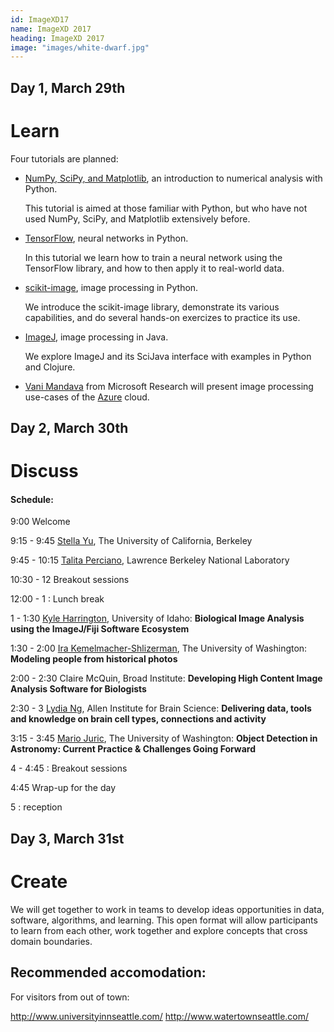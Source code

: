 ```yaml
---
id: ImageXD17
name: ImageXD 2017
heading: ImageXD 2017
image: "images/white-dwarf.jpg"
---
```


## Day 1, March 29th

# Learn

Four tutorials are planned:

- [NumPy, SciPy, and Matplotlib](http://scipy.org), an introduction to numerical analysis with Python.

  This tutorial is aimed at those familiar with Python, but who have not used NumPy, SciPy,
  and Matplotlib extensively before.

- [TensorFlow](https://www.tensorflow.org/), neural networks in Python.

  In this tutorial we learn how to train a neural network using the TensorFlow library, and how to
  then apply it to real-world data.

- [scikit-image](http://scikit-image.org/), image processing in Python.

  We introduce the scikit-image library, demonstrate its various capabilities, and
  do several hands-on exercizes to practice its use.

- [ImageJ](https://imagej.nih.gov/ij/), image processing in Java.

  We explore ImageJ and its SciJava interface with examples in Python and Clojure.

- [Vani Mandava](https://www.microsoft.com/en-us/research/people/vanim/) from Microsoft Research will present image processing use-cases of the [Azure](https://azure.microsoft.com/) cloud.

## Day 2, March 30th
# Discuss

#### Schedule:

9:00 Welcome

9:15 - 9:45 [Stella Yu](http://www1.icsi.berkeley.edu/~stellayu/), The University of California, Berkeley

9:45 - 10:15 [Talita Perciano](http://vis.lbl.gov/~tperciano), Lawrence Berkeley National Laboratory

10:30 - 12 Breakout sessions

12:00 - 1 : Lunch break

1 - 1:30 [Kyle Harrington](http://kyleharrington.com/), University of Idaho: **Biological Image Analysis using the ImageJ/Fiji Software Ecosystem**

1:30 - 2:00 [Ira Kemelmacher-Shlizerman](http://homes.cs.washington.edu/~kemelmi/), The University of Washington: **Modeling people from historical photos**

2:00 - 2:30 Claire McQuin, Broad Institute: **Developing High Content Image Analysis Software for Biologists**

2:30 - 3 [Lydia Ng](https://www.alleninstitute.org/what-we-do/brain-science/about/team/staff-profiles/lydia-ng/), Allen Institute for Brain Science: **Delivering data, tools and knowledge on brain cell types, connections and activity**

3:15 - 3:45 [Mario Juric](http://research.majuric.org/public/), The University of Washington: **Object Detection in Astronomy: Current Practice & Challenges Going Forward**

4 - 4:45 : Breakout sessions

4:45 Wrap-up for the day

5 : reception

## Day 3, March 31st

# Create

We will get together to work in teams to develop ideas opportunities in data,
software, algorithms, and learning. This open format will allow participants to
learn from each other, work together and explore concepts that cross domain
boundaries.

## Recommended accomodation:

For visitors from out of town:

http://www.universityinnseattle.com/
http://www.watertownseattle.com/
